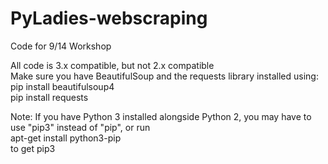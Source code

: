 # PyLadies-webscraping
Code for 9/14 Workshop

All code is 3.x compatible, but not 2.x compatible<br/>
Make sure you have BeautifulSoup and the requests library installed using:<br/>
pip install beautifulsoup4<br/>
pip install requests<p/>
Note: If you have Python 3 installed alongside Python 2, you may have to use "pip3" instead of "pip", or run<br/>
apt-get install python3-pip<br/>
to get pip3


